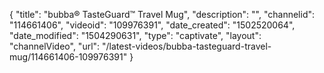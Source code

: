 {
    "title": "bubba&reg; TasteGuard&trade; Travel Mug",
    "description": "",
    "channelid": "114661406",
    "videoid": "109976391",
    "date_created": "1502520064",
    "date_modified": "1504290631",
    "type": "captivate",
    "layout": "channelVideo",
    "url": "\/latest-videos\/bubba-tasteguard-travel-mug\/114661406-109976391"
}